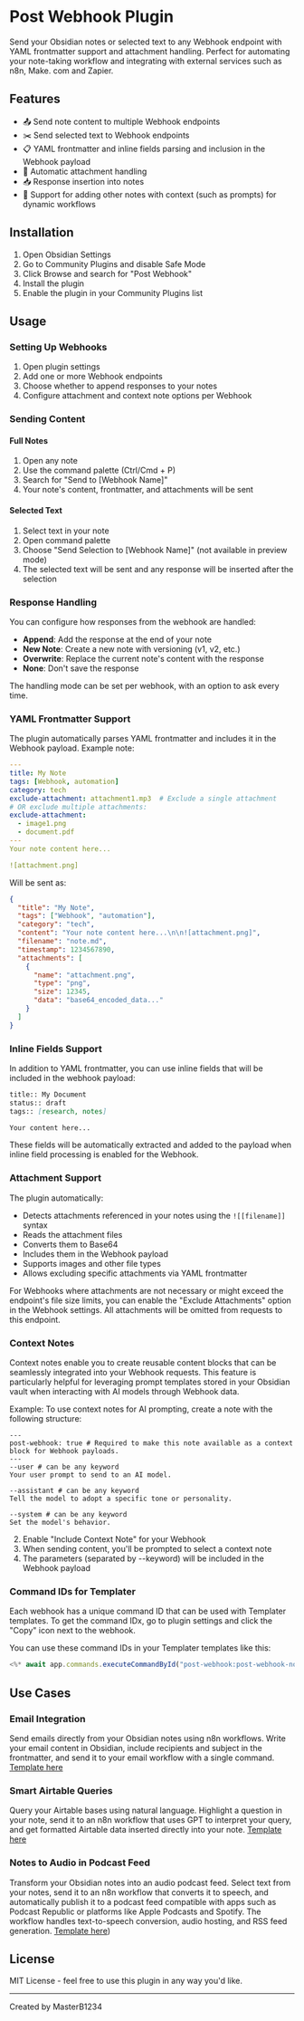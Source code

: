 # Post Webhook Plugin

Send your Obsidian notes or selected text to any Webhook endpoint with YAML frontmatter support and attachment handling. Perfect for automating your note-taking workflow and integrating with external services such as n8n, Make. com and Zapier.

## Features

- 📤 Send note content to multiple Webhook endpoints
- ✂️ Send selected text to Webhook endpoints
- 📋 YAML frontmatter and inline fields parsing and inclusion in the Webhook payload
- 📎 Automatic attachment handling
- 📥 Response insertion into notes
- 🔄 Support for adding other notes with context (such as prompts) for dynamic workflows

## Installation

1. Open Obsidian Settings
2. Go to Community Plugins and disable Safe Mode
3. Click Browse and search for "Post Webhook"
4. Install the plugin
5. Enable the plugin in your Community Plugins list

## Usage

### Setting Up Webhooks

1. Open plugin settings
2. Add one or more Webhook endpoints
3. Choose whether to append responses to your notes
4. Configure attachment and context note options per Webhook

### Sending Content

#### Full Notes
1. Open any note
2. Use the command palette (Ctrl/Cmd + P)
3. Search for "Send to [Webhook Name]"
4. Your note's content, frontmatter, and attachments will be sent

#### Selected Text
1. Select text in your note 
2. Open command palette 
3. Choose "Send Selection to [Webhook Name]" (not available in preview mode)
4. The selected text will be sent and any response will be inserted after the selection

### Response Handling

You can configure how responses from the webhook are handled:
- **Append**: Add the response at the end of your note
- **New Note**: Create a new note with versioning (v1, v2, etc.)
- **Overwrite**: Replace the current note's content with the response
- **None**: Don't save the response

The handling mode can be set per webhook, with an option to ask every time.

### YAML Frontmatter Support

The plugin automatically parses YAML frontmatter and includes it in the Webhook payload. Example note:

```yaml
---
title: My Note
tags: [Webhook, automation]
category: tech
exclude-attachment: attachment1.mp3  # Exclude a single attachment
# OR exclude multiple attachments:
exclude-attachment:
  - image1.png
  - document.pdf
---
Your note content here...

![attachment.png]
```

Will be sent as:

```json
{
  "title": "My Note",
  "tags": ["Webhook", "automation"],
  "category": "tech",
  "content": "Your note content here...\n\n![attachment.png]",
  "filename": "note.md",
  "timestamp": 1234567890,
  "attachments": [
    {
      "name": "attachment.png",
      "type": "png",
      "size": 12345,
      "data": "base64_encoded_data..."
    }
  ]
}
```

### Inline Fields Support

In addition to YAML frontmatter, you can use inline fields that will be included in the webhook payload:

```markdown
title:: My Document
status:: draft
tags:: [research, notes]

Your content here...
```

These fields will be automatically extracted and added to the payload when inline field processing is enabled for the Webhook.

### Attachment Support

The plugin automatically:
- Detects attachments referenced in your notes using the `![[filename]]` syntax
- Reads the attachment files
- Converts them to Base64
- Includes them in the Webhook payload
- Supports images and other file types
- Allows excluding specific attachments via YAML frontmatter

For Webhooks where attachments are not necessary or might exceed the endpoint's file size limits, you can enable the "Exclude Attachments" option in the Webhook settings. All attachments will be omitted from requests to this endpoint.

### Context Notes

Context notes enable you to create reusable content blocks that can be seamlessly integrated into your Webhook requests. This feature is particularly helpful for leveraging prompt templates stored in your Obsidian vault when interacting with AI models through Webhook data.

Example: To use context notes for AI prompting, create a note with the following structure:

```
---
post-webhook: true # Required to make this note available as a context block for Webhook payloads.
---
--user # can be any keyword
Your user prompt to send to an AI model.

--assistant # can be any keyword
Tell the model to adopt a specific tone or personality.

--system # can be any keyword
Set the model's behavior.

```

2. Enable "Include Context Note" for your Webhook
3. When sending content, you'll be prompted to select a context note
4. The parameters (separated by --keyword) will be included in the Webhook payload

### Command IDs for Templater

Each webhook has a unique command ID that can be used with Templater templates. To get the command IDx, go to plugin settings and click the "Copy" icon next to the webhook.

You can use these command IDs in your Templater templates like this:
```js
<%* await app.commands.executeCommandById("post-webhook:post-webhook-note-[id]") %>
```

## Use Cases

### Email Integration
Send emails directly from your Obsidian notes using n8n workflows. Write your email content in Obsidian, include recipients and subject in the frontmatter, and send it to your email workflow with a single command. [Template here](https://n8n.io/workflows/2591-send-emails-via-gmail-from-obsidian/)

### Smart Airtable Queries
Query your Airtable bases using natural language. Highlight a question in your note, send it to an n8n workflow that uses GPT to interpret your query, and get formatted Airtable data inserted directly into your note. [Template here](https://n8n.io/workflows/2615-get-airtable-data-via-ai-and-obsidian-notes/)

### Notes to Audio in Podcast Feed
Transform your Obsidian notes into an audio podcast feed. Select text from your notes, send it to an n8n workflow that converts it to speech, and automatically publish it to a podcast feed compatible with apps such as Podcast Republic or platforms like Apple Podcasts and Spotify. The workflow handles text-to-speech conversion, audio hosting, and RSS feed generation. [Template here](https://n8n.io/workflows/2699-obsidian-notes-read-aloud-using-ai-available-as-a-podcast-feed/))

## License

MIT License - feel free to use this plugin in any way you'd like.

---

Created by MasterB1234